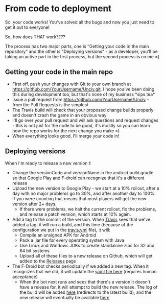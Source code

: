 # From code to deployment

So, your code works! You've solved all the bugs and now you just need to get it out to everyone!

So, how does THAT work????

The process has two major parts, one is "Getting your code in the main repository" and the other is "Deploying versions" - as a developer, you'll be taking an active part in the first process, but the second process is on me =)

## Getting your code in the main repo

* First off, push your changes with Git to your own branch at https://github.com/YourUsername/Unciv.git. I hope you've been doing this during development too, but that's none of my business \*sips tea\*
* Issue a pull request from https://github.com/YourUsername/Unciv - from the Pull Requests is the simplest
* The Travis build will check that your proposed change builds properly and doesn't crash the game in an obvious way
* I'll go over your pull request and will ask questions and request changes - this is not just for the code to be good, it's mostly so you can learn how the repo works for the next change you make =)
* When everything looks good, I'll merge your code in!

## Deploying versions

When I'm ready to release a new version I:
* Change the versionCode and versionName in the android build.gradle so that Google Play and F-droid can recognize that it's a different release
* Upload the new version to Google Play - we start at a 10% rollout, after a day with no major problems go to 30%, and after another day to 100%. If you were counting that means that most players will get the new version after 2+ days.
   * If there were problems, we halt the current rollout, fix the problems, and release a patch version, which starts at 10% again.
* Add a tag to the commit of the version. When [Travis](https://travis-ci.org/yairm210/UnCiv) sees that we've added a tag, it will run a build, and this time (because of the configuration we put in the [travis.yml](https://github.com/yairm210/Unciv/blob/master/.travis.yml) file), it will:
   * Compile an unsigned APK for Android
   * Pack a .jar file for every operating system with Java
   * Use Linux and Windows JDKs to create standalone zips for 32 and 64 bit systems
   * Upload all of these files to a new release on Github, which will get added to the [Releases](https://github.com/yairm210/Unciv/releases) page
* The F-Droid bot checks periodically if we added a new tag. When it recognizes that we did, it will update the [yaml file here](https://gitlab.com/fdroid/fdroiddata/blob/master/metadata/com.unciv.app.yml) (requires human acceptance)
   * When the bot next runs and sees that there's a version it doesn't have a release for, it will attempt to build the new release. The log of the build will be added [here](https://f-droid.org/wiki/page/com.unciv.app/lastbuild) (redirects to the latest build), and the new release will eventually be available [here](https://f-droid.org/en/packages/com.unciv.app/)
